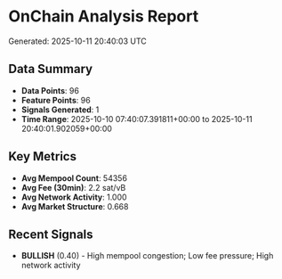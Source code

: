 # OnChain Analysis Report
Generated: 2025-10-11 20:40:03 UTC

## Data Summary
- **Data Points**: 96
- **Feature Points**: 96
- **Signals Generated**: 1
- **Time Range**: 2025-10-10 07:40:07.391811+00:00 to 2025-10-11 20:40:01.902059+00:00

## Key Metrics
- **Avg Mempool Count**: 54356
- **Avg Fee (30min)**: 2.2 sat/vB
- **Avg Network Activity**: 1.000
- **Avg Market Structure**: 0.668

## Recent Signals
- **BULLISH** (0.40) - High mempool congestion; Low fee pressure; High network activity
